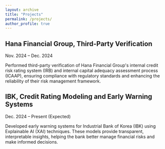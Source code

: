 ```yaml
---
layout: archive
title: "Projects"
permalink: /projects/
author_profile: true
---
```


## Hana Financial Group, Third-Party Verification  

Nov. 2024 – Dec. 2024  

Performed third-party verification of Hana Financial Group's internal credit risk rating system (IRB) and internal capital adequacy assessment process (ICAAP), ensuring compliance with regulatory standards and enhancing the reliability of their risk management framework.

## IBK, Credit Rating Modeling and Early Warning Systems  

Dec. 2024 – Present (Expected)

Developed early warning systems for Industrial Bank of Korea (IBK) using Explainable AI (XAI) techniques. These models provide transparent, interpretable insights, helping the bank better manage financial risks and make informed decisions.
